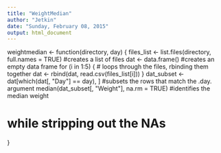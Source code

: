 ```yaml
---
title: "WeightMedian"
author: "Jetkin"
date: "Sunday, February 08, 2015"
output: html_document
---
```


weightmedian <- function(directory, day) {
  files_list <- list.files(directory, full.names = TRUE) #creates a list of files
  dat <- data.frame() #creates an empty data frame
  for (i in 1:5) {
    # loops through the files, rbinding them together
    dat <- rbind(dat, read.csv(files_list[i]))
  }
  dat_subset <- dat[which(dat[, "Day"] == day), ] #subsets the rows that match the .day. argument
  median(dat_subset[, "Weight"], na.rm = TRUE) #identifies the median weight
  # while stripping out the NAs
}

